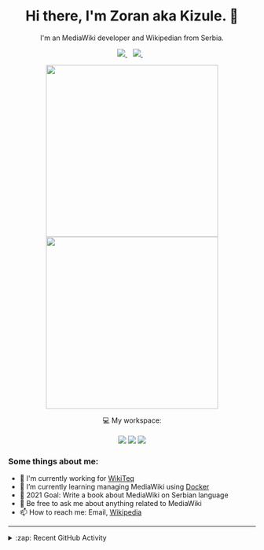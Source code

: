 <h1 align="center">
Hi there, I'm Zoran aka Kizule. 👋
</h1>

<p align="center">
I'm an MediaWiki developer and Wikipedian from Serbia.
</p>

<p align="center">

  <a href="https://www.linkedin.com/in/zoran-dori-85707a216/">
    <img src="https://img.shields.io/badge/linkedin-%230077B5.svg?&style=for-the-badge&logo=linkedin&logoColor=white" />
  </a>&nbsp;&nbsp;
  <a href="https://instagram.com/iamkizule">
    <img src="https://img.shields.io/badge/instagram-%23E4405F.svg?&style=for-the-badge&logo=instagram&logoColor=white" />        
  </a>&nbsp;&nbsp;

</p>

<p align='center'>
  <a href="#"><img src="https://github-readme-stats.vercel.app/api?username=kizule&show_icons=true&count_private=true&theme=dark" width="350"></a>
  <br>
  <a href="#"><img src="https://github-readme-stats.vercel.app/api/top-langs/?username=kizule&count_private=true&theme=dark" width="350"></a>
</p>

<p align="center">
  💻 My workspace:<br/><br/>
  <img src="https://img.shields.io/badge/windows-%230078D6.svg?&style=for-the-badge&logo=windows&logoColor=white" />
  <img src="https://img.shields.io/badge/amd-ryzen%20%205%203500u-%230071C5.svg?&style=for-the-badge&logo=amd&logoColor=white" />
  <img src="https://img.shields.io/badge/RAM-8GB-%230071C5.svg?&style=for-the-badge&logoColor=white" />
</p>

### Some things about me:

* 💼 I'm currently working for [WikiTeq](https://wikiteq.com)
* 🌱 I’m currently learning managing MediaWiki using [Docker](https://docker.com)
* 🥅 2021 Goal: Write a book about MediaWiki on Serbian language
* 💬 Be free to ask me about anything related to MediaWiki
* 📫 How to reach me: Email, [Wikipedia](https://en.wikipedia.org/wiki/User_talk:Kizule)

---
<details>
  <summary>:zap: Recent GitHub Activity</summary>

<!--RECENT_ACTIVITY:start-->
1. ❌ Closed PR [#6](https://github.com/Wikimedica/mediawiki-extensions-GetUserName/pull/6) in [Wikimedica/mediawiki-extensions-GetUserName](https://github.com/Wikimedica/mediawiki-extensions-GetUserName)
2. 💪 Opened PR [#7](https://github.com/Wikimedica/mediawiki-extensions-GetUserName/pull/7) in [Wikimedica/mediawiki-extensions-GetUserName](https://github.com/Wikimedica/mediawiki-extensions-GetUserName)
3. 💪 Opened PR [#6](https://github.com/Wikimedica/mediawiki-extensions-GetUserName/pull/6) in [Wikimedica/mediawiki-extensions-GetUserName](https://github.com/Wikimedica/mediawiki-extensions-GetUserName)
4. 🔱 Forked [kizule/mediawiki-extensions-GetUserName](https://github.com/kizule/mediawiki-extensions-GetUserName) from [Wikimedica/mediawiki-extensions-GetUserName](https://github.com/Wikimedica/mediawiki-extensions-GetUserName)
5. 💪 Opened PR [#4](https://github.com/staspika/mediawiki-numberedheadings/pull/4) in [staspika/mediawiki-numberedheadings](https://github.com/staspika/mediawiki-numberedheadings)
<!--RECENT_ACTIVITY:end-->
<!--RECENT_ACTIVITY:last_update-->
Last Updated: Friday, January 14th, 2022, 12:30:29 PM
<!--RECENT_ACTIVITY:last_update_end-->

</details>

